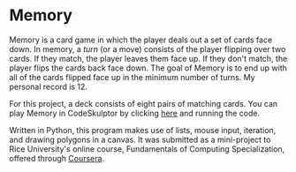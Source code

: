 # Memory

Memory is a card game in which the player deals out a set of cards face down. In memory, a *turn* (or a move) consists of the player flipping over two cards. If they match, the player leaves them face up. If they don't match, the player flips the cards back face down. The goal of Memory is to end up with all of the cards flipped face up in the minimum number of turns. My personal record is 12.

For this project, a deck consists of eight pairs of matching cards. You can play Memory in CodeSkulptor by clicking [here](http://www.codeskulptor.org/#user41_7lBt0HiULf_7.py) and running the code.

Written in Python, this program makes use of lists, mouse input, iteration, and drawing polygons in a canvas. It was submitted as a mini-project to Rice University's online course, Fundamentals of Computing Specialization, offered through [Coursera](https://www.coursera.org/specializations/fundamentalscomputing2).